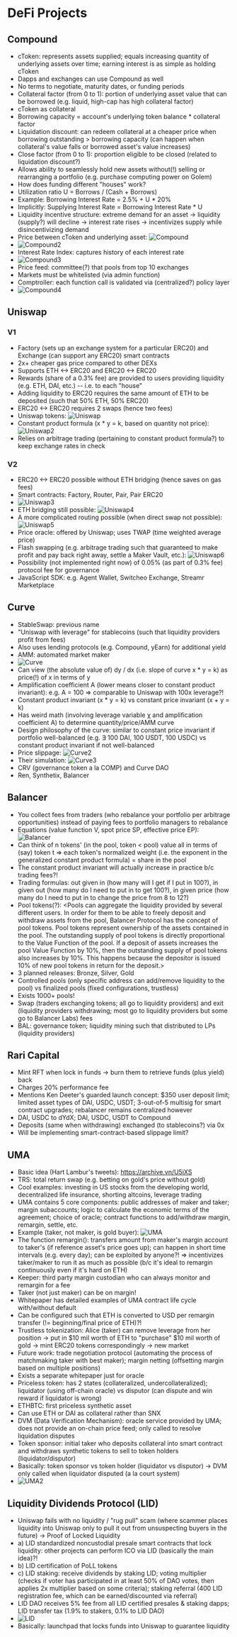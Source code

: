 # DeFi Projects

## Compound
* cToken: represents assets supplied; equals increasing quantity of underlying assets over time; earning interest is as simple as holding cToken
* Dapps and exchanges can use Compound as well
* No terms to negotiate, maturity dates, or funding periods
* Collateral factor (from 0 to 1): portion of underlying asset value that can be borrowed (e.g. liquid, high-cap has high collateral factor)
* cToken as collateral
* Borrowing capacity = account's underlying token balance * collateral factor
* Liquidation discount: can redeem collateral at a cheaper price when borrowing outstanding > borrowing capacity (can happen when collateral's value falls or borrowed asset's value increases)
* Close factor (from 0 to 1): proportion eligible to be closed (related to liquidation discount?)
* Allows ability to seamlessly hold new assets without(!) selling or rearranging a portfolio (e.g. purchase computing power on Golem)
* How does funding different "houses" work?
* Utilization ratio U = Borrows / (Cash + Borrows)
* Example: Borrowing Interest Rate = 2.5% + U * 20%
* Implicitly: Supplying Interest Rate = Borrowing Interest Rate * U
* Liquidity incentive structure: extreme demand for an asset -> liquidity (supply?) will decline -> interest rate rises -> incentivizes supply while disincentivizing demand
* Price between cToken and underlying asset: ![Compound](/images/defi_compound.png)
* ![Compound2](/images/defi_compound2.png)
* Interest Rate Index: captures history of each interest rate
* ![Compound3](/images/defi_compound3.png)
* Price feed: committee(?) that pools from top 10 exchanges
* Markets must be whitelisted (via admin function)
* Comptroller: each function call is validated via (centralized?) policy layer
* ![Compound4](/images/defi_compound4.png)

## Uniswap
### V1
* Factory (sets up an exchange system for a particular ERC20) and Exchange (can support any ERC20) smart contracts
* 2x+ cheaper gas price compared to other DEXs
* Supports ETH <-> ERC20 and ERC20 <-> ERC20
* Rewards (share of a 0.3% fee) are provided to users providing liquidity (e.g. ETH, DAI, etc.) -- i.e. to each "house"
* Adding liquidity to ERC20 requires the same amount of ETH to be deposited (such that 50% ETH, 50% ERC20)
* ERC20 <-> ERC20 requires 2 swaps (hence two fees)
* Uniswap tokens: ![Uniswap](/images/defi_uniswap.png)
* Constant product formula (x * y = k, based on quantity not price): ![Uniswap2](/images/defi_uniswap2.png)
* Relies on arbitrage trading (pertaining to constant product formula?) to keep exchange rates in check
### V2
* ERC20 <-> ERC20 possible without ETH bridging (hence saves on gas fees)
* Smart contracts: Factory, Router, Pair, Pair ERC20
* ![Uniswap3](/images/defi_uniswap3.png)
* ETH bridging still possible: ![Uniswap4](/images/defi_uniswap4.png)
* A more complicated routing possible (when direct swap not possible): ![Uniswap5](/images/defi_uniswap5.png)
* Price oracle: offered by Uniswap; uses TWAP (time weighted average price)
* Flash swapping (e.g. arbitrage trading such that guaranteed to make profit and pay back right away, settle a Maker Vault, etc.): ![Uniswap6](/images/defi_uniswap6.png)
* Possibility (not implemented right now) of 0.05% (as part of 0.3% fee) protocol fee for governance
* JavaScript SDK: e.g. Agent Wallet, Switcheo Exchange, Streamr Marketplace

## Curve
* StableSwap: previous name
* "Uniswap with leverage" for stablecoins (such that liquidity providers profit from fees)
* Also uses lending protocols (e.g. Compound, yEarn) for additional yield
* AMM: automated market maker
* ![Curve](/images/defi_curve.png)
* Can view (the absolute value of) dy / dx (i.e. slope of curve x * y = k) as price(!) of x in terms of y
* Amplification coefficient A (lower means closer to constant product invariant): e.g. A = 100 => comparable to Uniswap with 100x leverage?!
* Constant product invariant (x * y = k) vs constant price invariant (x + y = k)
* Has weird math (involving leverage variable χ and amplification coefficient A) to determine quantity/price/AMM curve
* Design philosophy of the curve: similar to constant price invariant if portfolio well-balanced (e.g. ∃ 100 DAI, 100 USDT, 100 USDC) vs constant product invariant if not well-balanced
* Price slippage: ![Curve2](/images/defi_curve2.png)
* Their simulation: ![Curve3](/images/defi_curve3.png)
* CRV (governance token a la COMP) and Curve DAO
* Ren, Synthetix, Balancer

## Balancer
* You collect fees from traders (who rebalance your portfolio per arbitrage opportunities) instead of paying fees to portfolio managers to rebalance
* Equations (value function V, spot price SP, effective price EP): ![Balancer](/images/defi_balancer.png)
* Can think of n tokens' (in the pool, token < pool) value all in terms of (say) token t => each token's normalized weight (i.e. the exponent in the generalized constant product formula) = share in the pool
* The constant product invariant will actually increase in practice b/c trading fees?!
* Trading formulas: out given in (how many will I get if I put in 100?), in given out (how many do I need to put in to get 100?), in given price (how many do I need to put in to change the price from 8 to 12?)
* Pool tokens(?): &lt;Pools can aggregate the liquidity provided by several different users. In order for them to be able to freely deposit and withdraw assets from the pool, Balancer Protocol has the concept of pool tokens. Pool tokens represent ownership of the assets contained in the pool. The outstanding supply of pool tokens is directly proportional to the Value Function of the pool. If a deposit of assets increases the pool Value Function by 10%, then the outstanding supply of pool tokens also increases by 10%. This happens because the depositor is issued 10% of new pool tokens in return for the deposit.&gt;
* 3 planned releases: Bronze, Silver, Gold
* Controlled pools (only specific address can add/remove liquidity to the pool) vs finalized pools (fixed configurations, trustless)
* Exists 1000+ pools!
* Swap (traders exchanging tokens; all go to liquidity providers) and exit (liquidity providers withdrawing; most go to liquidity providers but some go to Balancer Labs) fees
* BAL: governance token; liquidity mining such that distributed to LPs (liquidity providers)

## Rari Capital
* Mint RFT when lock in funds -> burn them to retrieve funds (plus yield) back
* Charges 20% performance fee
* Mentions Ken Deeter's guarded launch concept: $350 user deposit limit; limited asset types of DAI, USDC, USDT; 3-out-of-5 multisig for smart contract upgrades; rebalancer remains centralized however
* DAI, USDC to dYdX; DAI, USDC, USDT to Compound
* Deposits (same when withdrawing) exchanged (to stablecoins?) via 0x
* Will be implementing smart-contract-based slippage limit?

## UMA
* Basic idea (Hart Lambur's tweets): https://archive.vn/U5iXS
* TRS: total return swap (e.g. betting on gold's price without gold)
* Cool examples: investing in US stocks from the developing world, decentralized life insurance, shorting altcoins, leverage trading
* UMA contains 5 core components: public addresses of maker and taker; margin subaccounts; logic to calculate the economic terms of the agreement; choice of oracle; contract functions to add/withdraw margin, remargin, settle, etc.
* Example (taker, not maker, is gold buyer): ![UMA](/images/defi_uma.png)
* The function remargin(): transfers amount from maker's margin account to taker's (if reference asset's price goes up); can happen in short time intervals (e.g. every day); can be exploited by anyone?! => incentivizes taker/maker to run it as much as possible (b/c it's ideal to remargin continuously even if it's hard on ETH)
* Keeper: third party margin custodian who can always monitor and remargin for a fee
* Taker (not just maker) can be on margin!
* Whitepaper has detailed examples of UMA contract life cycle with/without default
* Can be configured such that ETH is converted to USD per remargin transfer (!= beginning/final price of ETH)?!
* Trustless tokenization: Alice (taker) can remove leverage from her position -> put in $10 mil worth of ETH to "purchase" $10 mil worth of gold -> mint ERC20 tokens correspondingly -> new market
* Future work: trade negotiation protocol (automating the process of matchmaking taker with best maker); margin netting (offsetting margin based on multiple positions)
* Exists a separate whitepaper just for oracle
* Priceless token: has 2 states (collateralized, undercollateralized); liquidator (using off-chain oracle) vs disputor (can dispute and win reward if liquidator is wrong)
* ETHBTC: first priceless synthetic asset
* Can use ETH or DAI as collateral rather than SNX
* DVM (Data Verification Mechanism): oracle service provided by UMA; does not provide an on-chain price feed; only called to resolve liquidation disputes
* Token sponsor: initial taker who deposits collateral into smart contract and withdraws synthetic tokens to sell to token holders (liquidator/disputor)
* Basically: token sponsor vs token holder (liquidator vs disputor) -> DVM only called when liquidator disputed (a la court system)
* ![UMA2](/images/defi_uma2.png)

## Liquidity Dividends Protocol (LID)
* Uniswap fails with no liquidity / "rug pull" scam (where scammer places liquidity into Uniswap only to pull it out from unsuspecting buyers in the future) -> Proof of Locked Liquidity
* a) LID standardized noncustodial presale smart contracts that lock liquidity: other projects can perform ICO via LID (basically the main idea)?!
* b) LID certification of PoLL tokens
* c) LID staking: receive dividends by staking LID; voting multiplier (checks if voter has participated in at least 50% of DAO votes, then applies 2x multiplier based on some criteria); staking referral (400 LID registration fee, which can be earned/discounted via referral)
* LID DAO receives 5% fee from all LID certified presales & staking dapps; LID transfer tax (1.9% to stakers, 0.1% to LID DAO)
* ![LID](/images/defi_lid.png)
* Basically: launchpad that locks funds into Uniswap to guarantee liquidity